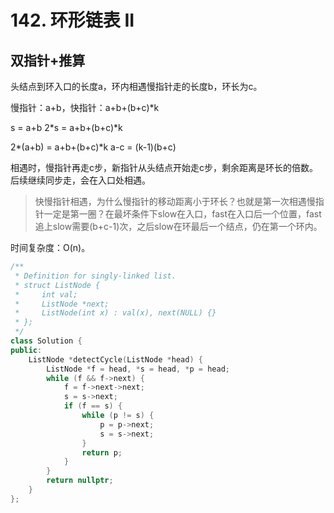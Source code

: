 # 142. 环形链表 II

## 双指针+推算

头结点到环入口的长度a，环内相遇慢指针走的长度b，环长为c。

慢指针：a+b，快指针：a+b+(b+c)*k

s = a+b
2*s = a+b+(b+c)*k

2*(a+b) = a+b+(b+c)*k
a-c = (k-1)(b+c)

相遇时，慢指针再走c步，新指针从头结点开始走c步，剩余距离是环长的倍数。后续继续同步走，会在入口处相遇。

> 快慢指针相遇，为什么慢指针的移动距离小于环长？也就是第一次相遇慢指针一定是第一圈？在最坏条件下slow在入口，fast在入口后一个位置，fast追上slow需要(b+c-1)次，之后slow在环最后一个结点，仍在第一个环内。

时间复杂度：O(n)。

```cpp
/**
 * Definition for singly-linked list.
 * struct ListNode {
 *     int val;
 *     ListNode *next;
 *     ListNode(int x) : val(x), next(NULL) {}
 * };
 */
class Solution {
public:
    ListNode *detectCycle(ListNode *head) {
        ListNode *f = head, *s = head, *p = head;
        while (f && f->next) {
            f = f->next->next;
            s = s->next;
            if (f == s) {
                while (p != s) {
                    p = p->next;
                    s = s->next;
                }
                return p;
            }
        }
        return nullptr;
    }
};
```